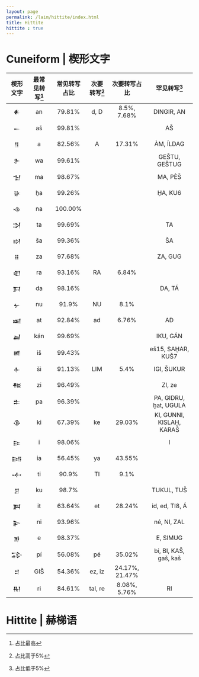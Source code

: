 ```yaml
---
layout: page
permalink: /laim/hittite/index.html
title: Hittite
hittite : true
---
```


# Cuneiform | 楔形文字

|             楔形文字             | 最常见转写[^1] | 常见转写占比 | 次要转写[^2] |  次要转写占比  |       罕见转写[^3]       |
| :------------------------------: | :------------: | :----------: | :----------: | :------------: | :----------------------: |
| <font face='Cuneiform'>𒀭</font>  |       an       |    79.81%    |     d, D     |  8.5%, 7.68%   |        DINGIR, AN        |
| <font face='Cuneiform'>𒀸</font>  |       aš       |    99.81%    |              |                |            AŠ            |
| <font face='Cuneiform'>𒀀</font>  |       a        |    82.56%    |      A       |     17.31%     |        ÀM, ÍLDAG         |
| <font face='Cuneiform'>𒉿</font>  |       wa       |    99.61%    |              |                |      GEŠTU, GEŠTUG       |
| <font face='Cuneiform'>𒈠</font>  |       ma       |    98.67%    |              |                |         MA, PÈŠ          |
| <font face='Cuneiform'>𒄩</font>  |       ḫa       |    99.26%    |              |                |         ḪA, KU6          |
| <font face='Cuneiform'>𒈾</font>  |       na       |   100.00%    |              |                |                          |
| <font face='Cuneiform'>𒋫</font>  |       ta       |    99.69%    |              |                |            TA            |
| <font face='Cuneiform'>𒊭</font>  |       ša       |    99.36%    |              |                |            ŠA            |
| <font face='Cuneiform'>𒍝</font>  |       za       |    97.68%    |              |                |         ZA, GUG          |
| <font face='Cuneiform'>𒊏</font>  |       ra       |    93.16%    |      RA      |     6.84%      |                          |
| <font face='Cuneiform'>𒁕</font>  |       da       |    98.16%    |              |                |          DA, TÁ          |
| <font face='Cuneiform'>𒉡</font>  |       nu       |    91.9%     |      NU      |      8.1%      |                          |
| <font face='Cuneiform'>𒀜</font>  |       at       |    92.84%    |      ad      |     6.76%      |            AD            |
| <font face='Cuneiform'>𒃷</font>  |      kán       |    99.69%    |              |                |         IKU, GÁN         |
| <font face='Cuneiform'> 𒅖</font> |       iš       |    99.43%    |              |                |    eš15, SAḪAR, KUŠ7     |
| <font face='Cuneiform'>𒅆</font>  |       ši       |    91.13%    |     LIM      |      5.4%      |        IGI, ŠUKUR        |
| <font face='Cuneiform'>𒍣</font>  |       zi       |    96.49%    |              |                |          ZI, ze          |
| <font face='Cuneiform'>𒉺</font>  |       pa       |    96.39%    |              |                |  PA, GIDRU, ḫat, UGULA   |
| <font face='Cuneiform'>𒆠</font>  |       ki       |    67.39%    |      ke      |     29.03%     | KI, GUNNI, KISLAḪ, KARAŠ |
| <font face='Cuneiform'>𒄿</font>  |       i        |    98.06%    |              |                |            I             |
| <font face='Cuneiform'>𒅀</font>  |       ia       |    56.45%    |      ya      |     43.55%     |                          |
| <font face='Cuneiform'>𒋾</font>  |       ti       |    90.9%     |      TI      |      9.1%      |                          |
| <font face='Cuneiform'>𒆪</font>  |       ku       |    98.7%     |              |                |        TUKUL, TUŠ        |
| <font face='Cuneiform'>𒀉</font>  |       it       |    63.64%    |      et      |     28.24%     |      id, ed, TI8, Á      |
| <font face='Cuneiform'>𒉌</font>  |       ni       |    93.96%    |              |                |       né, NI, ZAL        |
| <font face='Cuneiform'>𒂊</font>  |       e        |    98.37%    |              |                |         E, SIMUG         |
| <font face='Cuneiform'>𒁉</font>  |       pí       |    56.08%    |      pé      |     35.02%     |  bi, BI, KAŠ, gaš, kaš   |
| <font face='Cuneiform'>𒄑</font>  |      GIŠ       |    54.36%    |    ez, iz    | 24.17%, 21.47% |                          |
| <font face='Cuneiform'>𒊑</font>  |       ri       |    84.61%    |   tal, re    |  8.08%, 5.76%  |            RI            |

<font face='Cuneiform'></font>

# Hittite | 赫梯语

[^1]: 占比最高
[^2]: 占比高于5%
[^3]: 占比低于5%